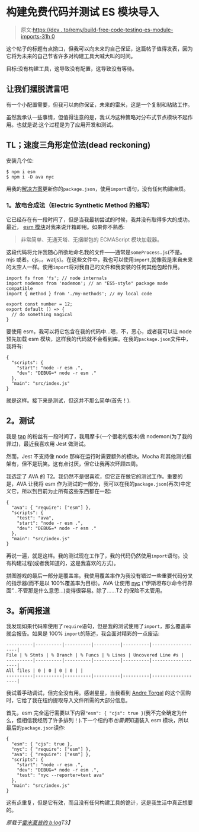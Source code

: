 # 构建免费代码并测试 ES 模块导入

> 原文:[https://dev . to/remy/build-free-code-testing-es-module-imports-31h 0](https://dev.to/remy/build-free-code-testing-es-module-imports-31h0)

这个帖子的标题有点拗口，但我可以向未来的自己保证，这篇帖子值得发表，因为它将为未来的自己节省许多对构建工具大喊大叫的时间。

目标:没有构建工具，这导致没有配置，这导致没有等待。

## 让我们摆脱谎言吧

有一个小配置需要，但我可以向你保证，未来的雷米，这是一个复制和粘贴工作。

虽然我承认一些事情，但值得注意的是，我*认为*这种策略对分布式节点模块不起作用。也就是说:这个过程是为了应用开发和测试。

## TL；速度三角形定位法(dead reckoning)

安装几个位:

```
$ npm i esm
$ npm i -D ava nyc 
```

用我的[解决方案](https://remysharp.com/2019/08/16/build-free-code-and-testing-es-module-imports#final-solution)更新你的`package.json`，使用`import`语句，没有任何构建麻烦。

### [](#1-esm)1。放电合成法（Electric Synthetic Method 的缩写）

它已经存在有一段时间了，但是当我最初尝试的时候，我并没有取得多大的成功。最近， [esm 模块](https://github.com/standard-things/esm)对我来说开箱即用。如果你不熟悉:

> 非常简单、无通天塔、无捆绑包的 ECMAScript 模块加载器。

这段代码将允许我随心所欲地命名我的文件——通常是`someProcess.js`(不是。mjs 或者。cjs，。watjs)。在这些文件中，我也可以使用`import`,就像我是来自未来的太空人一样。使用`import`将对我自己的文件和我安装的任何其他包起作用。

```
import fs from 'fs'; // node internals
import nodemon from 'nodemon'; // an "ES5-style" package made compatible
import { method } from './my-methods'; // my local code

export const number = 12;
export default () => {
  // do something magical
} 
```

要使用 esm，我可以将它包含在我的代码中…嗯，不，恶心，或者我可以让 node 预先加载 esm 模块，这样我的代码就不会看到库。在我的`package.json`文件中，我将有:

```
{
  "scripts": {
    "start": "node -r esm .",
    "dev": "DEBUG=* node -r esm ."
  },
  "main": "src/index.js"
} 
```

就是这样。接下来是测试，但这并不那么简单(首先！).

## [](#2-testing)2。测试

我是 [tap](https://remysharp.com/2016/02/08/testing-tape-vs-tap) 的粉丝有一段时间了，我用摩卡(一个很老的版本)做 nodemon(为了我的罪过)，最近我喜欢用 Jest 做测试。

然而，Jest 不支持像 node 那样在运行时需要额外的模块。Mocha 和其他测试框架有，但不是玩笑。这有点讨厌，但它让我再次环顾四周。

我选定了 AVA 的 T2。我仍然不是很喜欢，但它正在做它的测试工作。重要的是，AVA 让我将 esm 作为测试的一部分，我可以在我的`package.json`(再次)中定义它，所以到目前为止所有这些东西都在一起:

```
{
  "ava": { "require": ["esm"] },
  "scripts": {
    "test": "ava",
    "start": "node -r esm .",
    "dev": "DEBUG=* node -r esm ."
  },
  "main": "src/index.js"
} 
```

再说一遍，就是这样。我的测试现在工作了，我的代码仍然使用`import`语句。没有构建过程(或者我知道的，这是我喜欢的方式)。

拼图游戏的最后一部分是覆盖率。我使用覆盖率作为我没有错过一些重要代码分叉的指示器(而不是以 100%覆盖率为目标)。AVA 让使用 [nyc](https://istanbul.js.org/) (“伊斯坦布尔命令行界面”…不管那是什么意思…)变得很容易。除了……T2 的保险不太管用。

## [](#3-coverage)3。新闻报道

我发现如果代码库使用了`require`语句，但是我的测试使用了`import`，那么覆盖率就会报告。如果是 100% `import`的陈述，我会面对精彩的一点废话:

```
----------|----------|----------|----------|----------|-------------------|
File | % Stmts | % Branch | % Funcs | % Lines | Uncovered Line #s |
----------|----------|----------|----------|----------|-------------------|
All files | 0 | 0 | 0 | 0 | |
----------|----------|----------|----------|----------|-------------------| 
```

我试着手动调试，但完全没有用。感谢星星，当我看到 [Andre Torgal](https://andretorgal.com/) 的这个回购时，它给了我在纽约提取导入文件所需的大部分信息。

首先，esm 完全运行需要以下内容`"esm": { "cjs": true }`(我不完全确定为什么，但相信我经历了许多排列！).下一个纽约市*也需要*知道装入 esm 模块，所以最后的`package.json`读作:

```
{
  "esm": { "cjs": true },
  "nyc": { "require": ["esm"] },
  "ava": { "require": ["esm"] },
  "scripts": {
    "start": "node -r esm .",
    "dev": "DEBUG=* node -r esm .",
    "test": "nyc --reporter=text ava"
  },
  "main": "src/index.js"
} 
```

这有点重复，但是它有效，而且没有任何构建工具的诡计，这是我生活中真正想要的。

*原载于[雷米夏普的 b:log](https://remysharp.com/2019/08/16/build-free-code-and-testing-es-module-imports)T3】*
